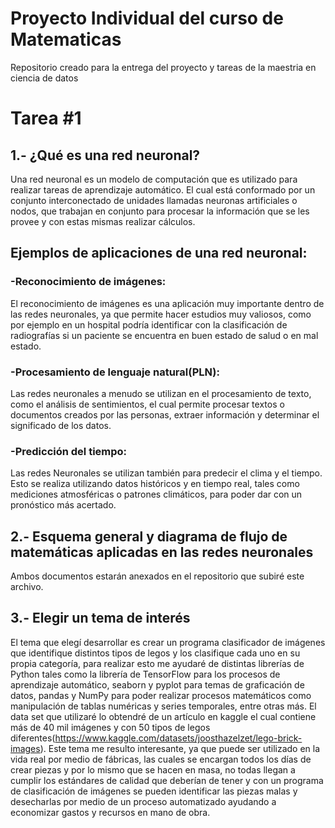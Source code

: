 # Proyecto Individual del curso de Matematicas
Repositorio creado para la entrega del proyecto y tareas de la maestria en ciencia de datos

# Tarea #1

## 1.- ¿Qué es una red neuronal?     
Una red neuronal es un modelo de computación que es utilizado para realizar tareas de aprendizaje automático. El cual está conformado por un conjunto interconectado de unidades llamadas neuronas artificiales o nodos, que trabajan en conjunto para procesar la información que se les provee y con estas mismas realizar cálculos.     

## Ejemplos de aplicaciones de una red neuronal:

  ### -Reconocimiento de imágenes: 
   El reconocimiento de imágenes es una aplicación muy importante dentro de las redes neuronales, ya que permite hacer estudios muy valiosos, como por ejemplo en un hospital podría identificar con la clasificación de radiografías si un paciente se encuentra en buen estado de salud o en mal estado.

  ### -Procesamiento de lenguaje natural(PLN): 
   Las redes neuronales a menudo se utilizan en el procesamiento de texto, como el análisis de sentimientos, el cual permite procesar textos o documentos creados por las personas, extraer información y determinar el significado de los datos.

 ###  -Predicción del tiempo: 
   Las redes Neuronales se utilizan también para predecir el clima y el tiempo. Esto se realiza utilizando datos históricos y en tiempo real, tales como mediciones atmosféricas o patrones climáticos, para poder dar con un pronóstico más acertado.    

## 2.- Esquema general y diagrama de flujo de matemáticas aplicadas en las redes neuronales

   Ambos documentos estarán anexados en el repositorio que subiré este archivo. 
   
## 3.- Elegir un tema de interés

   El tema que elegí desarrollar es crear un programa clasificador de imágenes que identifique distintos tipos de legos y los clasifique cada uno en su propia categoría, para realizar esto me ayudaré de distintas librerías de Python tales como la librería de TensorFlow para los procesos de aprendizaje automático, seaborn y pyplot para temas de graficación de datos, pandas y NumPy para poder realizar procesos matemáticos como manipulación de tablas numéricas y series temporales, entre otras más. El data set que utilizaré lo obtendré de un artículo en kaggle el cual contiene más de 40 mil imágenes y con 50 tipos de legos diferentes(https://www.kaggle.com/datasets/joosthazelzet/lego-brick-images). Este tema me resulto interesante, ya que puede ser utilizado en la vida real por medio de fábricas, las cuales se encargan todos los días de crear piezas y por lo mismo que se hacen en masa, no todas llegan a cumplir los estándares de calidad que deberían de tener y con un programa de clasificación de imágenes se pueden identificar las piezas malas y desecharlas por medio de un proceso automatizado ayudando a economizar gastos y recursos en mano de obra.
